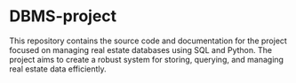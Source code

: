 # DBMS-project
This repository contains the source code and documentation for the project focused on managing real estate databases using SQL and Python. The project aims to create a robust system for storing, querying, and managing real estate data efficiently.
